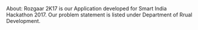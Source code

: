 About:
    Rozgaar 2K17 is our Application developed for Smart India Hackathon 2017. Our problem statement is <enter problem code> listed under Department of Rrual Development. 